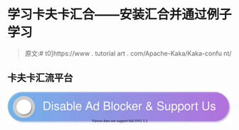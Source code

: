 # 学习卡夫卡汇合——安装汇合并通过例子学习

> 原文:# t0]https://www . tutorial art . com/Apache-Kaka/Kaka-confu nt/

## 卡夫卡汇流平台

[![](img/925da31b32d6bc3827932f6c8afb11bb.png)](https://www.tutorialkart.com/)